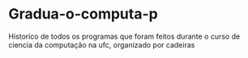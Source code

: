 # Gradua-o-computa-p
Historíco de todos os programas que foram feitos durante o curso de ciencia da computação na ufc, organizado por cadeiras
